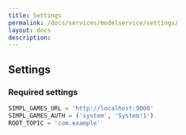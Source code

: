 ```yaml
---
title: Settings
permalink: /docs/services/modelservice/settings/
layout: docs
description:
---
```


## Settings

### Required settings

```python
SIMPL_GAMES_URL = 'http://localhost:9000'
SIMPL_GAMES_AUTH = ('system', 'System!1')
ROOT_TOPIC = 'com.example'
```
